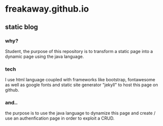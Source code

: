 # freakaway.github.io

## static blog

### why?

Student, the purpose of this repository is to transform a static page into a dynamic page using the java language.

### tech

I use html language coupled with frameworks like bootstrap, fontawesome as well as google fonts and static site generator "jekyll" to host this page on github.

### and..

the purpose is to use the java language to dynamize this page and create / use an authenfication page in order to exploit a CRUD.
